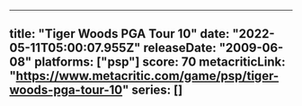 
---
title: "Tiger Woods PGA Tour 10"
date: "2022-05-11T05:00:07.955Z"
releaseDate: "2009-06-08"
platforms: ["psp"]
score: 70
metacriticLink: "https://www.metacritic.com/game/psp/tiger-woods-pga-tour-10"
series: []
---
